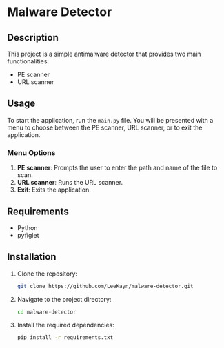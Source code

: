 # Malware Detector

## Description
This project is a simple antimalware detector that provides two main functionalities:
- PE scanner
- URL scanner

## Usage
To start the application, run the `main.py` file. You will be presented with a menu to choose between the PE scanner, URL scanner, or to exit the application.

### Menu Options
1. **PE scanner**: Prompts the user to enter the path and name of the file to scan.
2. **URL scanner**: Runs the URL scanner.
3. **Exit**: Exits the application.

## Requirements
- Python
- pyfiglet

## Installation
1. Clone the repository:
    ```sh
    git clone https://github.com/LeeKayn/malware-detector.git
    ```
2. Navigate to the project directory:
    ```sh
    cd malware-detector
    ```
3. Install the required dependencies:
    ```sh
    pip install -r requirements.txt
    ```
